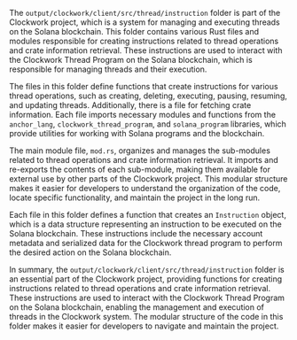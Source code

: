 The `output/clockwork/client/src/thread/instruction` folder is part of the Clockwork project, which is a system for managing and executing threads on the Solana blockchain. This folder contains various Rust files and modules responsible for creating instructions related to thread operations and crate information retrieval. These instructions are used to interact with the Clockwork Thread Program on the Solana blockchain, which is responsible for managing threads and their execution.

The files in this folder define functions that create instructions for various thread operations, such as creating, deleting, executing, pausing, resuming, and updating threads. Additionally, there is a file for fetching crate information. Each file imports necessary modules and functions from the `anchor_lang`, `clockwork_thread_program`, and `solana_program` libraries, which provide utilities for working with Solana programs and the blockchain.

The main module file, `mod.rs`, organizes and manages the sub-modules related to thread operations and crate information retrieval. It imports and re-exports the contents of each sub-module, making them available for external use by other parts of the Clockwork project. This modular structure makes it easier for developers to understand the organization of the code, locate specific functionality, and maintain the project in the long run.

Each file in this folder defines a function that creates an `Instruction` object, which is a data structure representing an instruction to be executed on the Solana blockchain. These instructions include the necessary account metadata and serialized data for the Clockwork thread program to perform the desired action on the Solana blockchain.

In summary, the `output/clockwork/client/src/thread/instruction` folder is an essential part of the Clockwork project, providing functions for creating instructions related to thread operations and crate information retrieval. These instructions are used to interact with the Clockwork Thread Program on the Solana blockchain, enabling the management and execution of threads in the Clockwork system. The modular structure of the code in this folder makes it easier for developers to navigate and maintain the project.
